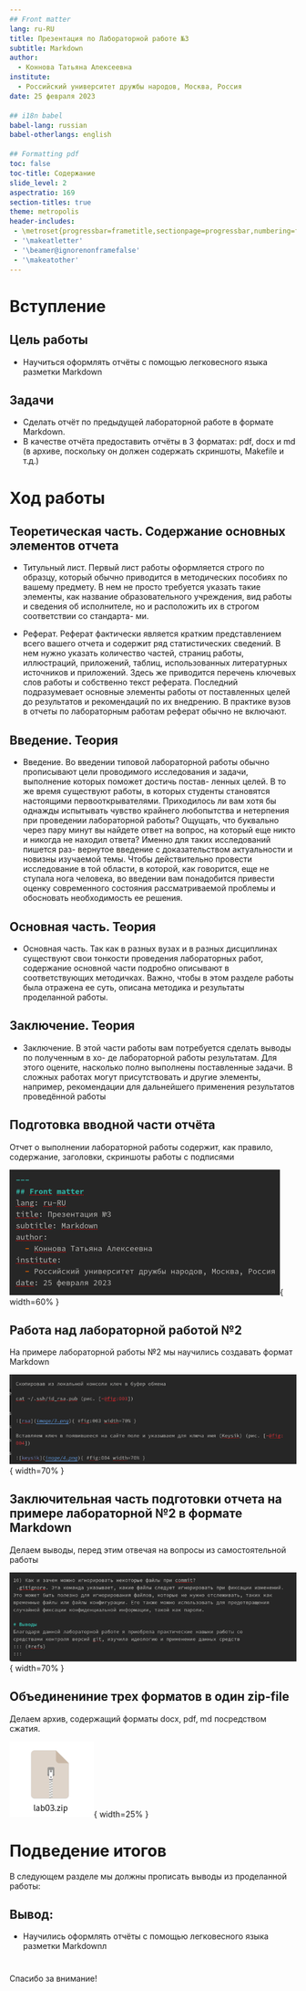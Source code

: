 ```yaml
---
## Front matter
lang: ru-RU
title: Презентация по Лабораторной работе №3
subtitle: Markdown
author:
  - Коннова Татьяна Алексеевна
institute:
  - Российский университет дружбы народов, Москва, Россия
date: 25 февраля 2023

## i18n babel
babel-lang: russian
babel-otherlangs: english

## Formatting pdf
toc: false
toc-title: Содержание
slide_level: 2
aspectratio: 169
section-titles: true
theme: metropolis
header-includes:
 - \metroset{progressbar=frametitle,sectionpage=progressbar,numbering=fraction}
 - '\makeatletter'
 - '\beamer@ignorenonframefalse'
 - '\makeatother'
---
```



# Вступление

## Цель работы

- Научиться оформлять отчёты с помощью легковесного языка разметки Markdown

## Задачи

- Сделать отчёт по предыдущей лабораторной работе в формате Markdown.
- В качестве отчёта предоставить отчёты в 3 форматах: pdf, docx и md (в архиве,
поскольку он должен содержать скриншоты, Makefile и т.д.)

# Ход работы
## Теоретическая часть. Содержание основных элементов отчета
- Титульный лист. Первый лист работы оформляется строго по образцу, который обычно
приводится в методических пособиях по вашему предмету. В нем не просто требуется
указать такие элементы, как название образовательного учреждения, вид работы
и сведения об исполнителе, но и расположить их в строгом соответствии со стандарта-
ми.

- Реферат. Реферат фактически является кратким представлением всего вашего отчета
и содержит ряд статистических сведений. В нем нужно указать количество частей,
страниц работы, иллюстраций, приложений, таблиц, использованных литературных
источников и приложений. Здесь же приводится перечень ключевых слов работы
и собственно текст реферата. Последний подразумевает основные элементы работы
от поставленных целей до результатов и рекомендаций по их внедрению. В практике
вузов в отчеты по лабораторным работам реферат обычно не включают.

## Введение. Теория

- Введение. Во введении типовой лабораторной работы обычно прописывают цели
проводимого исследования и задачи, выполнение которых поможет достичь постав-
ленных целей. В то же время существуют работы, в которых студенты становятся
настоящими первооткрывателями. Приходилось ли вам хотя бы однажды испытывать
чувство крайнего любопытства и нетерпения при проведении лабораторной работы?
Ощущать, что буквально через пару минут вы найдете ответ на вопрос, на который
еще никто и никогда не находил ответа? Именно для таких исследований пишется раз-
вернутое введение с доказательством актуальности и новизны изучаемой темы. Чтобы
действительно провести исследование в той области, в которой, как говорится, еще не
ступала нога человека, во введении вам понадобится привести оценку современного
состояния рассматриваемой проблемы и обосновать необходимость ее решения.

## Основная часть. Теория

- Основная часть. Так как в разных вузах и в разных дисциплинах существуют свои
тонкости проведения лабораторных работ, содержание основной части подробно
описывают в соответствующих методичках. Важно, чтобы в этом разделе работы была
отражена ее суть, описана методика и результаты проделанной работы.


## Заключение. Теория
- Заключение. В этой части работы вам потребуется сделать выводы по полученным в хо-
де лабораторной работы результатам. Для этого оцените, насколько полно выполнены
поставленные задачи. В сложных работах могут присутствовать и другие элементы,
например, рекомендации для дальнейшего применения результатов проведённой
работы



## Подготовка вводной части отчёта
Отчет о выполнении лабораторной работы содержит, как правило,
 содержание, заголовки, скриншоты работы с подписями
 
 
 ![Титульный лист](image/1фио.png){ width=60% }
 
 
## Работа над лабораторной работой №2
 На примере лабораторной работы №2 мы научились создавать формат Markdown
 
  ![Выполнение лабораторной работы №2](image/2гит2лаб.png){ width=70% }
  
  
## Заключительная часть подготовки отчета на примере лабораторной №2 в формате Markdown


Делаем выводы, перед этим отвечая на вопросы из самостоятельной работы


 ![Вывод лабораторной работы №2 в формате Markdown](image/3вывод.png){ width=70% }
 
## Объединениние трех форматов в один zip-file
 
Делаем архив, содержащий форматы docx, pdf, md посредством сжатия.
 
 
 
 
 ![Подготовка архива формата zip, содержащий форматы docx, pdf, md](image/зип4.png){ width=25% }
 
 
# Подведение итогов

В следующем разделе мы должны прописать выводы из проделанной работы:

## Вывод:
- Научились оформлять отчёты с помощью легковесного языка разметки Markdownл 

# 

Спасибо за внимание!

